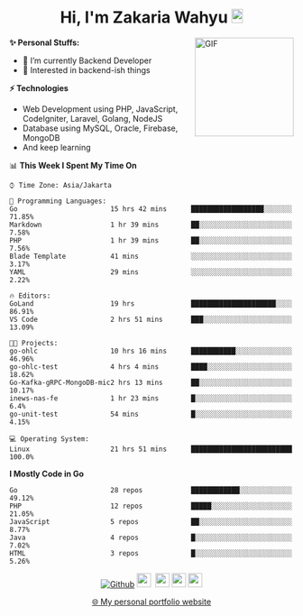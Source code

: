 <h1 align="center">Hi, I'm Zakaria Wahyu <img src="https://github.com/TheDudeThatCode/TheDudeThatCode/blob/master/Assets/Hi.gif" width="20px" height="25px"></h1>

<img align="right" alt="GIF" height="175px" src="https://www.nayakapratama.co.id/wp-content/uploads/2019/07/Website-Maintenance.gif" />

**✨ Personal Stuffs:**
- 🔭 I’m currently Backend Developer
- 🌱 Interested in backend-ish things

**⚡ Technologies**
- Web Development using PHP, JavaScript, CodeIgniter, Laravel, Golang, NodeJS
- Database using MySQL, Oracle, Firebase, MongoDB
- And keep learning

<!--START_SECTION:waka-->
📊 **This Week I Spent My Time On** 

```text
⌚︎ Time Zone: Asia/Jakarta

💬 Programming Languages: 
Go                       15 hrs 42 mins      ██████████████████░░░░░░░   71.85% 
Markdown                 1 hr 39 mins        ██░░░░░░░░░░░░░░░░░░░░░░░   7.58% 
PHP                      1 hr 39 mins        ██░░░░░░░░░░░░░░░░░░░░░░░   7.56% 
Blade Template           41 mins             ░░░░░░░░░░░░░░░░░░░░░░░░░   3.17% 
YAML                     29 mins             ░░░░░░░░░░░░░░░░░░░░░░░░░   2.22%

🔥 Editors: 
GoLand                   19 hrs              █████████████████████░░░░   86.91% 
VS Code                  2 hrs 51 mins       ███░░░░░░░░░░░░░░░░░░░░░░   13.09%

🐱‍💻 Projects: 
go-ohlc                  10 hrs 16 mins      ███████████░░░░░░░░░░░░░░   46.96% 
go-ohlc-test             4 hrs 4 mins        ████░░░░░░░░░░░░░░░░░░░░░   18.62% 
Go-Kafka-gRPC-MongoDB-mic2 hrs 13 mins       ██░░░░░░░░░░░░░░░░░░░░░░░   10.17% 
inews-nas-fe             1 hr 23 mins        █░░░░░░░░░░░░░░░░░░░░░░░░   6.4% 
go-unit-test             54 mins             █░░░░░░░░░░░░░░░░░░░░░░░░   4.15%

💻 Operating System: 
Linux                    21 hrs 51 mins      █████████████████████████   100.0%

```

**I Mostly Code in Go** 

```text
Go                       28 repos            ████████████░░░░░░░░░░░░░   49.12% 
PHP                      12 repos            █████░░░░░░░░░░░░░░░░░░░░   21.05% 
JavaScript               5 repos             ██░░░░░░░░░░░░░░░░░░░░░░░   8.77% 
Java                     4 repos             █░░░░░░░░░░░░░░░░░░░░░░░░   7.02% 
HTML                     3 repos             █░░░░░░░░░░░░░░░░░░░░░░░░   5.26%

```



<!--END_SECTION:waka-->

<p align="center">
<a href="https://github.com/zakariawahyu" target="_blank"><img alt="Github" src="https://img.shields.io/badge/GitHub-%2312100E.svg?&style=for-the-badge&logo=Github&logoColor=white" /></a>
<a href="https://www.twitter.com/_zakariawahyu"><img src="https://img.shields.io/badge/twitter-%231DA1F2.svg?&style=for-the-badge&logo=twitter&logoColor=white" height=25></a> 
<a href="https://www.linkedin.com/in/zakariawahyu"><img src="https://img.shields.io/badge/linkedin-%230077B5.svg?&style=for-the-badge&logo=linkedin&logoColor=white" height=25></a> 
<a href="https://www.instagram.com/_zakariawahyu"><img src="https://img.shields.io/badge/instagram-%23E4405F.svg?&style=for-the-badge&logo=instagram&logoColor=white" height=25></a>
<a href="https://medium.com/@zakariawahyu"><img src="https://img.shields.io/badge/Medium-12100E?style=for-the-badge&logo=medium&logoColor=white" height=25></a>
</p>
<p align="center"><a href="https://www.zakariawahyu.com" target="_blank">🌐 My personal portfolio website</a></p>
